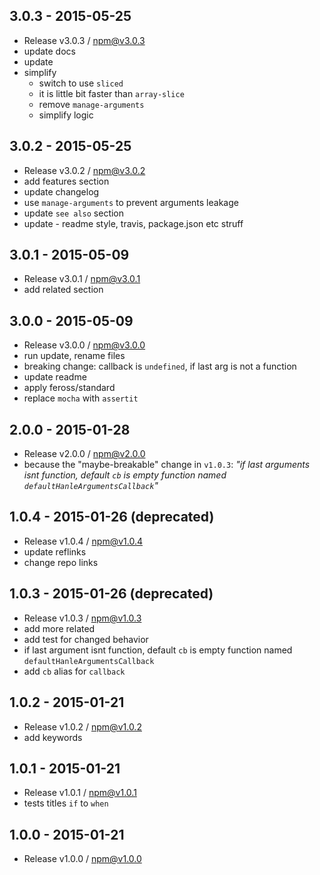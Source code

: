 

## 3.0.3 - 2015-05-25
- Release v3.0.3 / npm@v3.0.3
- update docs
- update
- simplify
  + switch to use `sliced`
  + it is little bit faster than `array-slice`
  + remove `manage-arguments`
  + simplify logic

## 3.0.2 - 2015-05-25
- Release v3.0.2 / npm@v3.0.2
- add features section
- update changelog
- use `manage-arguments` to prevent arguments leakage
- update `see also` section
- update - readme style, travis, package.json etc struff

## 3.0.1 - 2015-05-09
- Release v3.0.1 / npm@v3.0.1
- add related section

## 3.0.0 - 2015-05-09
- Release v3.0.0 / npm@v3.0.0
- run update, rename files
- breaking change: callback is `undefined`, if last arg is not a function
- update readme
- apply feross/standard
- replace `mocha` with `assertit`

## 2.0.0 - 2015-01-28
- Release v2.0.0 / npm@v2.0.0
- because the "maybe-breakable" change in `v1.0.3`: _"if last arguments isnt function, default `cb` is empty function named `defaultHanleArgumentsCallback`"_

## 1.0.4 - 2015-01-26 (deprecated)
- Release v1.0.4 / npm@v1.0.4
- update reflinks
- change repo links

## 1.0.3 - 2015-01-26 (deprecated)
- Release v1.0.3 / npm@v1.0.3
- add more related
- add test for changed behavior
- if last argument isnt function, default `cb` is empty function named `defaultHanleArgumentsCallback`
- add `cb` alias for `callback`

## 1.0.2 - 2015-01-21
- Release v1.0.2 / npm@v1.0.2
- add keywords

## 1.0.1 - 2015-01-21
- Release v1.0.1 / npm@v1.0.1
- tests titles `if` to `when`

## 1.0.0 - 2015-01-21
- Release v1.0.0 / npm@v1.0.0
